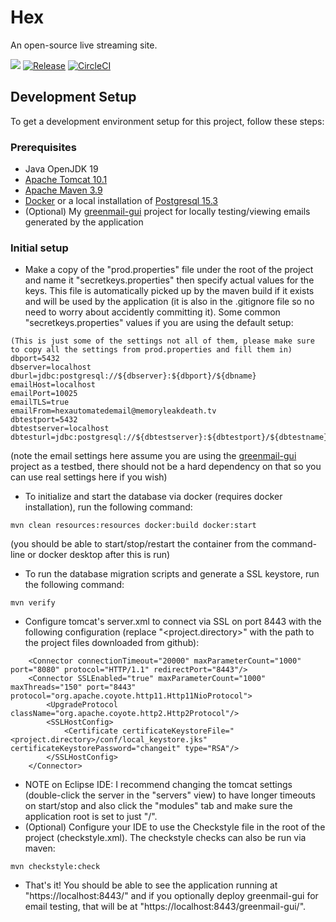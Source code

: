 # Hex
An open-source live streaming site.

[![](https://jitci.com/gh/MemoryLeakDeath/hex/svg)](https://jitci.com/gh/MemoryLeakDeath/hex)
[![Release](https://jitpack.io/v/MemoryLeakDeath/hex.svg)](https://jitpack.io/#MemoryLeakDeath/hex)
[![CircleCI](https://dl.circleci.com/status-badge/img/gh/MemoryLeakDeath/hex/tree/main.svg?style=svg)](https://dl.circleci.com/status-badge/redirect/gh/MemoryLeakDeath/hex/tree/main)

## Development Setup
To get a development environment setup for this project, follow these steps:

### Prerequisites
- Java OpenJDK 19
- [Apache Tomcat 10.1](https://tomcat.apache.org/)
- [Apache Maven 3.9](https://maven.apache.org/index.html)
- [Docker](https://www.docker.com/) or a local installation of [Postgresql 15.3](https://www.postgresql.org/)
- (Optional) My [greenmail-gui](https://github.com/MemoryLeakDeath/greenmail-gui) project for locally testing/viewing emails generated by the application
  
### Initial setup
- Make a copy of the "prod.properties" file under the root of the project and name it "secretkeys.properties" then specify actual values for the keys.  This file is automatically picked up by the maven build if it exists and will be used by the application (it is also in the .gitignore file so no need to worry about accidently committing it).
Some common "secretkeys.properties" values if you are using the default setup:
```
(This is just some of the settings not all of them, please make sure to copy all the settings from prod.properties and fill them in)
dbport=5432
dbserver=localhost
dburl=jdbc:postgresql://${dbserver}:${dbport}/${dbname}
emailHost=localhost
emailPort=10025
emailTLS=true
emailFrom=hexautomatedemail@memoryleakdeath.tv
dbtestport=5432
dbtestserver=localhost
dbtesturl=jdbc:postgresql://${dbtestserver}:${dbtestport}/${dbtestname}
```
(note the email settings here assume you are using the [greenmail-gui](https://github.com/MemoryLeakDeath/greenmail-gui) project as a testbed, there should not be a hard dependency on that so you can use real settings here if you wish)

- To initialize and start the database via docker (requires docker installation), run the following command:
```
mvn clean resources:resources docker:build docker:start
```
(you should be able to start/stop/restart the container from the command-line or docker desktop after this is run)

- To run the database migration scripts and generate a SSL keystore, run the following command:
```
mvn verify
```
- Configure tomcat's server.xml to connect via SSL on port 8443 with the following configuration (replace "<project.directory>" with the path to the project files downloaded from github):
```
    <Connector connectionTimeout="20000" maxParameterCount="1000" port="8080" protocol="HTTP/1.1" redirectPort="8443"/>
    <Connector SSLEnabled="true" maxParameterCount="1000" maxThreads="150" port="8443" protocol="org.apache.coyote.http11.Http11NioProtocol">
        <UpgradeProtocol className="org.apache.coyote.http2.Http2Protocol"/>
        <SSLHostConfig>
            <Certificate certificateKeystoreFile="<project.directory>/conf/local_keystore.jks" certificateKeystorePassword="changeit" type="RSA"/>
        </SSLHostConfig>
    </Connector>
```
- NOTE on Eclipse IDE: I recommend changing the tomcat settings (double-click the server in the "servers" view) to have longer timeouts on start/stop and also click the "modules" tab and make sure the application root is set to just "/".
- (Optional) Configure your IDE to use the Checkstyle file in the root of the project (checkstyle.xml).  The checkstyle checks can also be run via maven:
```
mvn checkstyle:check
```
- That's it! You should be able to see the application running at "https://localhost:8443/" and if you optionally deploy greenmail-gui for email testing, that will be at "https://localhost:8443/greenmail-gui/".
